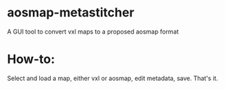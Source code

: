 # aosmap-metastitcher
A GUI tool to convert vxl maps to a proposed aosmap format

# How-to:
Select and load a map, either vxl or aosmap, edit metadata, save.
That's it.
